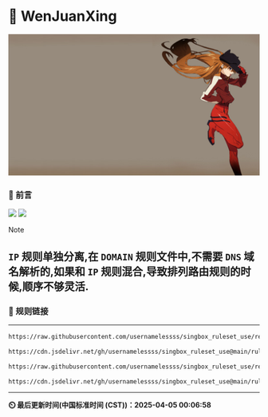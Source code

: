 
# 🧸 WenJuanXing
![](https://raw.githubusercontent.com/usernamelessss/picture-bed/main/images/202504042256831.jpg)
### 📣 前言
![](https://shields.io/badge/-移除重复规则-ff69b4) ![](https://shields.io/badge/-IP&nbsp;规则单独存放不与&nbsp;DOMAIN&nbsp;等混合-green)
> [!NOTE]
**`IP` 规则单独分离,在 `DOMAIN` 规则文件中,不需要 `DNS` 域名解析的,如果和 `IP` 规则混合,导致排列路由规则的时候,顺序不够灵活.**
---

###  🔗 规则链接
---

```url
https://raw.githubusercontent.com/usernamelessss/singbox_ruleset_use/refs/heads/main/rule/WenJuanXing/WenJuanXing_No_IP.json
```

```url
https://cdn.jsdelivr.net/gh/usernamelessss/singbox_ruleset_use@main/rule/WenJuanXing/WenJuanXing_No_IP.json
```

```url
https://raw.githubusercontent.com/usernamelessss/singbox_ruleset_use/refs/heads/main/rule/WenJuanXing/WenJuanXing_No_IP.srs
```

```url
https://cdn.jsdelivr.net/gh/usernamelessss/singbox_ruleset_use@main/rule/WenJuanXing/WenJuanXing_No_IP.srs
```

---
**⏲️ 最后更新时间(中国标准时间 (CST))：2025-04-05 00:06:58**